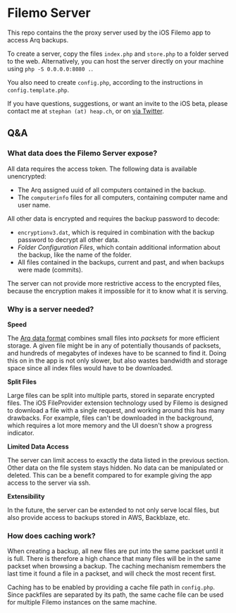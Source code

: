 # Filemo Server

This repo contains the the proxy server used by the iOS Filemo app to access Arq backups.

To create a server, copy the files `index.php` and `store.php` to a folder served to the web. Alternatively, you can host the server directly on your machine using `php -S 0.0.0.0:8080 .`.

You also need to create `config.php`, according to the instructions in `config.template.php`.

If you have questions, suggestions, or want an invite to the iOS beta, please contact me at `stephan (at) heap.ch`, or on [via Twitter](https://twitter.com/stepmuel).

## Q&A

### What data does the Filemo Server expose?

All data requires the access token. The following data is available unencrypted:

* The Arq assigned uuid of all computers contained in the backup.
* The `computerinfo` files for all computers, containing computer name and user name.

All other data is encrypted and requires the backup password to decode:

* `encryptionv3.dat`, which is required in combination with the backup password to decrypt all other data.
* *Folder Configuration Files*, which contain additional information about the backup, like the name of the folder.
* All files contained in the backups, current and past, and when backups were made (commits).

The server can not provide more restrictive access to the encrypted files, because the encryption makes it impossible for it to know what it is serving.

### Why is a server needed?

**Speed**

The [Arq data format](https://www.arqbackup.com/arq_data_format.txt) combines small files into *packsets* for more efficient storage. A given file might be in any of potentially thousands of packsets, and hundreds of megabytes of indexes have to be scanned to find it. Doing this on in the app is not only slower, but also wastes bandwidth and storage space since all index files would have to be downloaded.

**Split Files**

Large files can be split into multiple parts, stored in separate encrypted files. The iOS FileProvider extension technology used by Filemo is designed to download a file with a single request, and working around this has many drawbacks. For example, files can't be downloaded in the background, which requires a lot more memory and the UI doesn't show a progress indicator.

**Limited Data Access**

The server can limit access to exactly the data listed in the previous section. Other data on the file system stays hidden. No data can be manipulated or deleted. This can be a benefit compared to for example giving the app access to the server via ssh.

**Extensibility**

In the future, the server can be extended to not only serve local files, but also provide access to backups stored in AWS, Backblaze, etc.

### How does caching work?

When creating a backup, all new files are put into the same packset until it is full. There is therefore a high chance that many files will be in the same packset when browsing a backup. The caching mechanism remembers the last time it found a file in a packset, and will check the most recent first.

Caching has to be enabled by providing a cache file path in `config.php`. Since packfiles are separated by its path, the same cache file can be used for multiple Filemo instances on the same machine.
